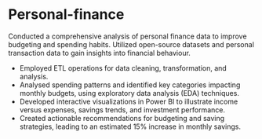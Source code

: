 # Personal-finance
Conducted a comprehensive analysis of personal finance data to improve budgeting and spending habits. Utilized open-source datasets and personal transaction data to gain insights into financial behaviour.
  *	Employed ETL operations for data cleaning, transformation, and analysis.
  *	Analysed spending patterns and identified key categories impacting monthly budgets, using exploratory data analysis (EDA) techniques.
  *	Developed interactive visualizations in Power BI to illustrate income versus expenses, savings trends, and investment performance.
  * Created actionable recommendations for budgeting and saving strategies, leading to an estimated 15% increase in monthly savings.
